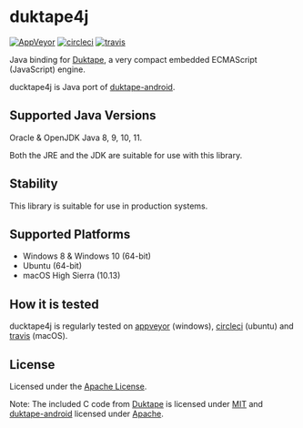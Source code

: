 # duktape4j

[![AppVeyor](https://img.shields.io/appveyor/ci/WebFolder/duktape4j.svg?label=windows)](https://ci.appveyor.com/project/WebFolder/duktape4j) [![circleci](https://img.shields.io/appveyor/ci/WebFolder/duktape4j.svg?label=ubuntu)](https://circleci.com/gh/webfolderio/duktape4j) [![travis](https://img.shields.io/travis/webfolderio/duktape4j.svg?label=macOS)](https://travis-ci.org/webfolderio/duktape4j)

Java binding for [Duktape](https://github.com/svaarala/duktape), a very compact embedded ECMAScript (JavaScript) engine.

ducktape4j is Java port of [duktape-android](https://github.com/square/duktape-android/).

Supported Java Versions
-----------------------

Oracle & OpenJDK Java 8, 9, 10, 11.

Both the JRE and the JDK are suitable for use with this library.

Stability
---------
This library is suitable for use in production systems.

Supported Platforms
-------------------
* Windows 8 & Windows 10 (64-bit)
* Ubuntu (64-bit)
* macOS High Sierra (10.13)

How it is tested
----------------
ducktape4j is regularly tested on [appveyor](https://ci.appveyor.com/project/WebFolder/duktape4j) (windows), [circleci](https://circleci.com/gh/webfolderio/duktape4j) (ubuntu) and [travis](https://travis-ci.org/webfolderio/duktape4j) (macOS).

License
-------
Licensed under the [Apache License](https://github.com/webfolderio/duktape4j/blob/master/LICENSE).

Note: The included C code from [Duktape](https://github.com/svaarala/duktape) is licensed under [MIT](https://github.com/svaarala/duktape/blob/master/LICENSE.txt) and [duktape-android](https://github.com/square/duktape-android) licensed under [Apache](https://github.com/square/duktape-android/blob/master/LICENSE).

